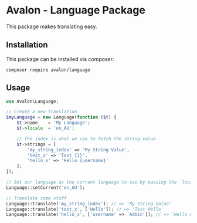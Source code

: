 # Avalon - Language Package

This package makes translating easy.

## Installation

This package can be installed via composer:

    composer require avalon/language

## Usage

````php
use Avalon\Language;

// Create a new translation
$myLanguage = new Language(function ($t) {
    $t->name    = 'My Language';
    $t->locale  = 'en_AU';

    // The index is what we use to fetch the string value
    $t->strings = [
        'my_string_index' => 'My String Value',
        'test_x' => 'Test {1}',
        'hello_x' => 'Hello {username}'
    ];
});

// Set our language as the current language to use by passing the `locale` value
Language::setCurrent('en_AU');

// Translate some stuff
Language::translate('my_string_index'); // => 'My String Value'
Language::translate('test_x', ['Hello']); // => 'Test Hello'
Language::translate('hello_x', ['username' => 'Admin']); // => 'Hello Admin'
````
